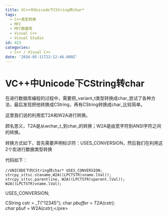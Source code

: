 ```yaml
---
title: VC++中Unicode下CString转char*
tags:
  - C++类型转换
  - MFC
  - MFC数据库
  - Visual C++
  - Visual Studio
id: 423
categories:
  - C++ / Visual C++
date: '2016-05-11T22:12:46.000Z'
---
```


# VC++中Unicode下CString转char

在进行数据库编程的过程中，需要把\_variant\_t类型转换成char_尝试了各种方法，最后发现把他转换成CString，再有CString转换成char_比较简单。

这里我们说的利用宏T2A和W2A进行转换。

顾名思义，T2A是从wchar\_t_到char_的转换；W2A是由宽字符到ANSI字符之间的转换。

转换方式如下，首先需要声明标识符：USES\_CONVERSION，然后我们在利用这2个宏进行数据类型转换

代码如下：

```
//UNICODE下的CString转char* USES_CONVERSION; strcpy_s(tsc.staname,W2A((LPCTSTR)vname.lVal)); strcpy_s(tsc.parentline, W2A((LPCTSTR)vparent.lVal));
W2A((LPCTSTR)vname.lVal);
```

USES\_CONVERSION;

CString cstr = \_T\("12345"\); char _pbuffer = T2A\(cstr\);  
char_ pbuf = W2A\(cstr\);&lt;/pre&gt;  

